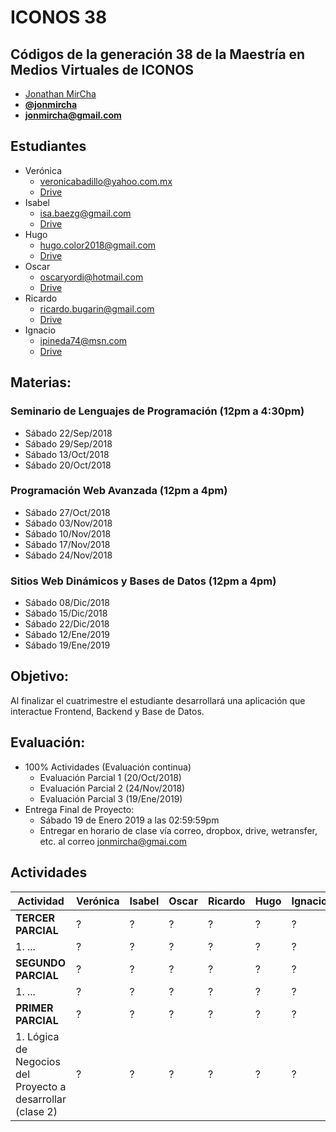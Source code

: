 # ICONOS 38

## Códigos de la generación 38 de la Maestría en Medios Virtuales de ICONOS

* [Jonathan MirCha](http://jonmircha.com)
* **[@jonmircha](https://twitter.com/jonmircha)**
* **[jonmircha@gmail.com](mailto:jonmircha@gmail.com)**

## Estudiantes

* Verónica
  * veronicabadillo@yahoo.com.mx
  * [Drive]()
* Isabel
  * isa.baezg@gmail.com
  * [Drive]()
* Hugo
  * hugo.color2018@gmail.com
  * [Drive]()
* Oscar
  * oscaryordi@hotmail.com
  * [Drive]()
* Ricardo
  * ricardo.bugarin@gmail.com
  * [Drive]()
* Ignacio
  * ipineda74@msn.com
  * [Drive]()

## Materias:

### Seminario de Lenguajes de Programación (12pm a 4:30pm)

* Sábado 22/Sep/2018
* Sábado 29/Sep/2018
* Sábado 13/Oct/2018
* Sábado 20/Oct/2018

### Programación Web Avanzada (12pm a 4pm)

* Sábado 27/Oct/2018
* Sábado 03/Nov/2018
* Sábado 10/Nov/2018
* Sábado 17/Nov/2018
* Sábado 24/Nov/2018

### Sitios Web Dinámicos y Bases de Datos (12pm a 4pm)

* Sábado 08/Dic/2018
* Sábado 15/Dic/2018
* Sábado 22/Dic/2018
* Sábado 12/Ene/2019
* Sábado 19/Ene/2019

## Objetivo:

Al finalizar el cuatrimestre el estudiante desarrollará una aplicación que interactue Frontend, Backend y Base de Datos.

## Evaluación:

* 100% Actividades (Evaluación continua)
  * Evaluación Parcial 1 (20/Oct/2018)
  * Evaluación Parcial 2 (24/Nov/2018)
  * Evaluación Parcial 3 (19/Ene/2019)
* Entrega Final de Proyecto:
  * Sábado 19 de Enero 2019 a las 02:59:59pm
  * Entregar en horario de clase vía correo, dropbox, drive, wetransfer, etc. al correo jonmircha@gmai.com

## Actividades

| Actividad | Verónica | Isabel | Oscar | Ricardo | Hugo | Ignacio |
| -- | -- | -- | -- | -- | -- | -- |
| **TERCER PARCIAL** | ? | ? | ? | ? | ? | ? |
| 1. ... | ? | ? | ? | ? | ? | ? |
| **SEGUNDO PARCIAL** | ? | ? | ? | ? | ? | ? |
| 1. ... | ? | ? | ? | ? | ? | ? |
| **PRIMER PARCIAL** | ? | ? | ? | ? | ? | ? |
| 1. Lógica de Negocios del Proyecto a desarrollar (clase 2) | ? | ? | ? | ? | ? | ? |
